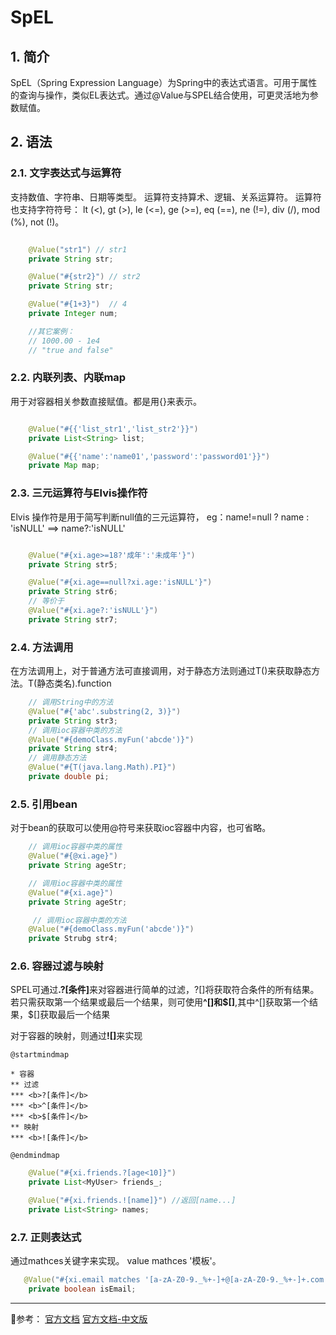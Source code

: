 # SpEL

## 1. 简介

SpEL（Spring Expression Language）为Spring中的表达式语言。可用于属性的查询与操作，类似EL表达式。通过@Value与SPEL结合使用，可更灵活地为参数赋值。

## 2. 语法

### 2.1. 文字表达式与运算符

支持数值、字符串、日期等类型。
运算符支持算术、逻辑、关系运算符。
运算符也支持字符符号：
 lt (<), gt (>), le (<=), ge (>=), eq (==), ne (!=), div (/), mod (%), not (!)。

```java

    @Value("str1") // str1
    private String str;

    @Value("#{str2}") // str2
    private String str;

    @Value("#{1+3}")  // 4
    private Integer num;

    //其它案例：
    // 1000.00 - 1e4
    // "true and false"
```

### 2.2. 内联列表、内联map

用于对容器相关参数直接赋值。都是用{}来表示。

```java

    @Value("#{{'list_str1','list_str2'}}")
    private List<String> list;

    @Value("#{{'name':'name01','password':'password01'}}")
    private Map map;

```

### 2.3. 三元运算符与Elvis操作符

Elvis 操作符是用于简写判断null值的三元运算符，
eg：name!=null ? name : 'isNULL'  ==> name?:'isNULL'

```java

    @Value("#{xi.age>=18?'成年':'未成年'}")
    private String str5;

    @Value("#{xi.age==null?xi.age:'isNULL'}")
    private String str6;
    // 等价于
    @Value("#{xi.age?:'isNULL'}")
    private String str7;

```

### 2.4. 方法调用

在方法调用上，对于普通方法可直接调用，对于静态方法则通过T()来获取静态方法。T(静态类名).function

```java
    // 调用String中的方法
    @Value("#{'abc'.substring(2, 3)}")
    private String str3;
    // 调用ioc容器中类的方法
    @Value("#{demoClass.myFun('abcde')}")
    private String str4;
    // 调用静态方法
    @Value("#{T(java.lang.Math).PI}")
    private double pi;


```

### 2.5. 引用bean

对于bean的获取可以使用@符号来获取ioc容器中内容，也可省略。

```java
    // 调用ioc容器中类的属性
    @Value("#{@xi.age}")
    private String ageStr;

    // 调用ioc容器中类的属性
    @Value("#{xi.age}")
    private String ageStr;

     // 调用ioc容器中类的方法
    @Value("#{demoClass.myFun('abcde')}")
    private Strubg str4;
```

### 2.6. 容器过滤与映射

SPEL可通过<b>.?[条件]</b>来对容器进行简单的过滤，?[]将获取符合条件的所有结果。
若只需获取第一个结果或最后一个结果，则可使用<b>\^[]和\$[]</b>,其中\^[]获取第一个结果，$[]获取最后一个结果

对于容器的映射，则通过<b>![]</b>来实现

```puml
@startmindmap

* 容器
** 过滤
*** <b>?[条件]</b>
*** <b>^[条件]</b>
*** <b>$[条件]</b>
** 映射
*** <b>![条件]</b>

@endmindmap
```

```java
    @Value("#{xi.friends.?[age<10]}")
    private List<MyUser> friends_;

    @Value("#{xi.friends.![name]}") //返回[name...]
    private List<String> names;
```

### 2.7. 正则表达式

通过mathces关键字来实现。 value mathces '模板'。

```java
   @Value("#{xi.email matches '[a-zA-Z0-9._%+-]+@[a-zA-Z0-9._%+-]+.com'}")
    private boolean isEmail;
```

---
📘参考：
[官方文档](https://docs.spring.io/spring/docs/4.2.x/spring-framework-reference/html/expressions.html)
[官方文档-中文版](http://itmyhome.com/spring/expressions.html)